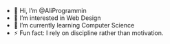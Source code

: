 - 👋 Hi, I’m @AliProgrammin
- 👀 I’m interested in Web Design
- 🌱 I’m currently learning Computer Science
- ⚡ Fun fact: I rely on discipline rather than motivation.

<!---
AliProgrammin/AliProgrammin is a ✨ special ✨ repository because its `README.md` (this file) appears on your GitHub profile.
You can click the Preview link to take a look at your changes.
--->
